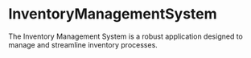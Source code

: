 # InventoryManagementSystem
The Inventory Management System is a robust application designed to manage and streamline inventory processes.
